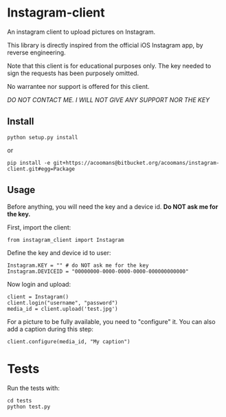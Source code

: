 Instagram-client
================

An instagram client to upload pictures on Instagram. 

This library is directly inspired from the official iOS Instagram app, by reverse engineering.

Note that this client is for educational purposes only. The key needed to sign the requests has been purposely omitted.

No warrantee nor support is offered for this client.

*DO NOT CONTACT ME. I WILL NOT GIVE ANY SUPPORT NOR THE KEY*


## Install

	python setup.py install

or

	pip install -e git+https://acoomans@bitbucket.org/acoomans/instagram-client.git#egg=Package


## Usage

Before anything, you will need the key and a device id. 
**Do NOT ask me for the key.**

First, import the client:

	from instagram_client import Instagram

Define the key and device id to user:

	Instagram.KEY = "" # do NOT ask me for the key 
	Instagram.DEVICEID = "00000000-0000-0000-0000-000000000000"

Now login and upload:

	client = Instagram()
	client.login("username", "password")
	media_id = client.upload('test.jpg')
	
For a picture to be fully available, you need to "configure" it. You can also add a caption during this step:
	
	client.configure(media_id, "My caption")


# Tests

Run the tests with:

	cd tests
	python test.py

